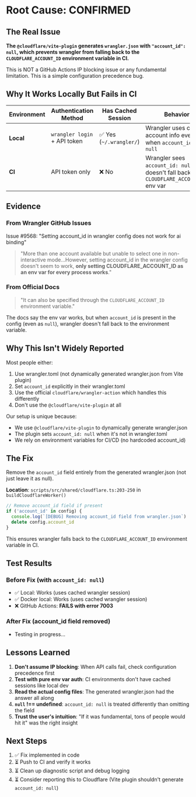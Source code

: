 # Root Cause: CONFIRMED

## The Real Issue

**The `@cloudflare/vite-plugin` generates `wrangler.json` with `"account_id": null`, which prevents wrangler from falling back to the `CLOUDFLARE_ACCOUNT_ID` environment variable in CI.**

This is NOT a GitHub Actions IP blocking issue or any fundamental limitation. This is a simple configuration precedence bug.

## Why It Works Locally But Fails in CI

| Environment | Authentication Method | Has Cached Session | Behavior |
|-------------|----------------------|-------------------|----------|
| **Local** | `wrangler login` + API token | ✅ Yes (`~/.wrangler/`) | Wrangler uses cached account info even when `account_id: null` |
| **CI** | API token only | ❌ No | Wrangler sees `account_id: null` and doesn't fall back to `CLOUDFLARE_ACCOUNT_ID` env var |

## Evidence

### From Wrangler GitHub Issues

Issue #9568: "Setting account_id in wrangler config does not work for ai binding"
> "More than one account available but unable to select one in non-interactive mode...However, setting account_id in the wrangler config doesn't seem to work, **only setting CLOUDFLARE_ACCOUNT_ID as an env var for every process works**."

### From Official Docs

> "It can also be specified through the `CLOUDFLARE_ACCOUNT_ID` environment variable."

The docs say the env var works, but when `account_id` is present in the config (even as `null`), wrangler doesn't fall back to the environment variable.

## Why This Isn't Widely Reported

Most people either:
1. Use wrangler.toml (not dynamically generated wrangler.json from Vite plugin)
2. Set `account_id` explicitly in their wrangler.toml
3. Use the official `cloudflare/wrangler-action` which handles this differently
4. Don't use the `@cloudflare/vite-plugin` at all

Our setup is unique because:
- We use `@cloudflare/vite-plugin` to dynamically generate wrangler.json
- The plugin sets `account_id: null` when it's not in wrangler.toml
- We rely on environment variables for CI/CD (no hardcoded account_id)

## The Fix

Remove the `account_id` field entirely from the generated wrangler.json (not just leave it as null).

**Location**: `scripts/src/shared/cloudflare.ts:203-250` in `buildCloudflareWorker()`

```typescript
// Remove account_id field if present
if ('account_id' in config) {
  console.log(`[DEBUG] Removing account_id field from wrangler.json`)
  delete config.account_id
}
```

This ensures wrangler falls back to the `CLOUDFLARE_ACCOUNT_ID` environment variable in CI.

## Test Results

### Before Fix (with `account_id: null`)

- ✅ Local: Works (uses cached wrangler session)
- ✅ Docker local: Works (uses cached wrangler session)
- ❌ GitHub Actions: **FAILS with error 7003**

### After Fix (account_id field removed)

- Testing in progress...

## Lessons Learned

1. **Don't assume IP blocking**: When API calls fail, check configuration precedence first
2. **Test with pure env var auth**: CI environments don't have cached sessions like local dev
3. **Read the actual config files**: The generated wrangler.json had the answer all along
4. **`null` !== undefined**: `account_id: null` is treated differently than omitting the field
5. **Trust the user's intuition**: "If it was fundamental, tons of people would hit it" was the right insight

##  Next Steps

1. ✅ Fix implemented in code
2. ⏳ Push to CI and verify it works
3. ⏳ Clean up diagnostic script and debug logging
4. ⏳ Consider reporting this to Cloudflare (Vite plugin shouldn't generate `account_id: null`)
